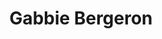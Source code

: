 ---
title: Gabbie Bergeron
position: High School Researcher
layout: default
contact:
publications: 
image: /images/user-icon.svg
group: hs
year-start: 2009
year-end:
present-position: Plymouth State College
---